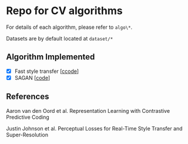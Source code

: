 # Repo for CV algorithms

For details of each algorithm, please refer to `algo\*`.

Datasets are by default located at `dataset/*` 

## Algorithm Implemented

- [x] Fast style transfer   [[ccode](https://github.com/xlnwel/cv/tree/master/algo/fast_style_transfer)]
- [x] SAGAN [[code](https://github.com/xlnwel/cv/tree/master/algo/sagan)]

## References

Aaron van den Oord et al. Representation Learning with Contrastive Predictive Coding

Justin Johnson et al. Perceptual Losses for Real-Time Style Transfer and Super-Resolution
 

